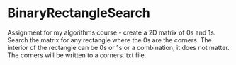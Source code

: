 # BinaryRectangleSearch
Assignment for my algorithms course - create a 2D matrix of 0s and 1s. Search the matrix for any rectangle where the 0s are the corners. The interior of the rectangle can be 0s or 1s or a combination; it does not matter. The corners will be written to a corners. txt file.
